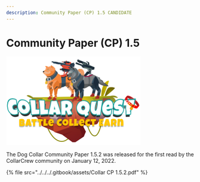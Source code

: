 ```yaml
---
description: Community Paper (CP) 1.5 CANDIDATE
---
```


# Community Paper (CP) 1.5

![](../../../.gitbook/assets/CQ-Title.png)

The Dog Collar Community Paper 1.5.2 was released for the first read by the CollarCrew community on January 12, 2022.

{% file src="../../../.gitbook/assets/Collar CP 1.5.2.pdf" %}
